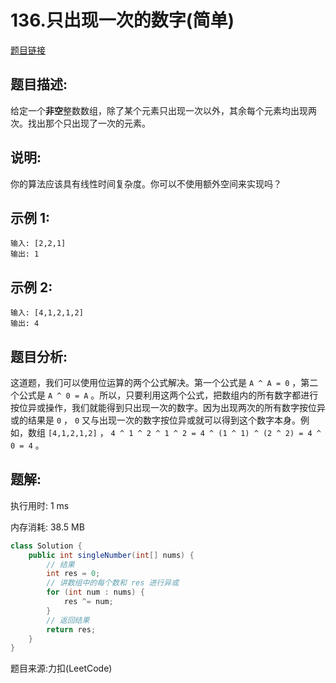 # 136.只出现一次的数字(简单)

[题目链接](https://leetcode-cn.com/problems/single-number/)

## 题目描述:

给定一个**非空**整数数组，除了某个元素只出现一次以外，其余每个元素均出现两次。找出那个只出现了一次的元素。

## 说明:

你的算法应该具有线性时间复杂度。你可以不使用额外空间来实现吗？

## 示例 1:

```
输入: [2,2,1]
输出: 1
```

## 示例 2:

```
输入: [4,1,2,1,2]
输出: 4
```

## 题目分析:

这道题，我们可以使用位运算的两个公式解决。第一个公式是 `A ^ A = 0` ，第二个公式是 `A ^ 0 = A` 。所以，只要利用这两个公式，把数组内的所有数字都进行按位异或操作，我们就能得到只出现一次的数字。因为出现两次的所有数字按位异或的结果是 `0` ， `0` 又与出现一次的数字按位异或就可以得到这个数字本身。例如，数组 `[4,1,2,1,2]` ， `4 ^ 1 ^ 2 ^ 1 ^ 2 = 4 ^ (1 ^ 1) ^ (2 ^ 2) = 4 ^ 0 = 4` 。

## 题解:

执行用时: 1 ms

内存消耗: 38.5 MB

```java
class Solution {
    public int singleNumber(int[] nums) {
        // 结果
        int res = 0;
        // 讲数组中的每个数和 res 进行异或
        for (int num : nums) {
            res ^= num;
        }
        // 返回结果
        return res;
    }
}
```

题目来源:力扣(LeetCode)

